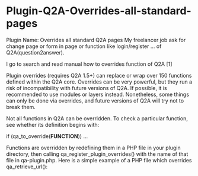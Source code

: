 # Plugin-Q2A-Overrides-all-standard-pages
Plugin Name: Overrides all standard Q2A pages
My freelancer job ask for change page or form in page or function like login/register ... of Q2A(question2answer).

I go to search and read manual how to overrides function of Q2A [1]

Plugin overrides (requires Q2A 1.5+) can replace or wrap over 150 functions defined within the Q2A core. Overrides can be very powerful, but they run a risk of incompatibility with future versions of Q2A. If possible, it is recommended to use modules or layers instead. Nonetheless, some things can only be done via overrides, and future versions of Q2A will try not to break them.

Not all functions in Q2A can be overridden. To check a particular function, see whether its definition begins with:

if (qa_to_override(__FUNCTION__)) ...

Functions are overridden by redefining them in a PHP file in your plugin directory, then calling qa_register_plugin_overrides() with the name of that file in qa-plugin.php. Here is a simple example of a PHP file which overrides qa_retrieve_url():

<?php

	function qa_retrieve_url($url)
	{
		// implement some specialized code for retrieving a URL's contents
	}
and our code look like:

qa_register_plugin_overrides('pages-override.php');

Then i search in code of Q2A 1.7 and we found in qa-pages.php [2]:

function qa_page_routing()
/*
Return an array of the default Q2A requests and which qa-page-*.php file implements them
If the key of an element ends in /, it should be used for any request with that key as its prefix
*/

Verry simple we only need change path of there page in our plugin.

We done.

See our code in github Plugin Name: Overrides all standard Q2A pages [3]

Download the plugin : Plugin Overrides all standard Q2A pages [4]

Support: http://gg.edu.vn/plugin-q2a-overrides-all-standard-q2a-pages/[5]

Referent:

[1]http://www.question2answer.org/overrides.php

[2]question2answer-1.7\qa-include\qa-page.php

[3]https://github.com/hscale/Plugin-Q2A-Overrides-all-standard-pages-by

[4]https://github.com/hscale/Plugin-Q2A-Overrides-all-standard-pages-by/archive/master.zip

[5]http://gg.edu.vn/plugin-q2a-overrides-all-standard-q2a-pages/



